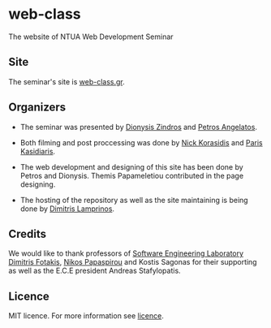 web-class
=========

The website of NTUA Web Development Seminar

Site
----
The seminar's site is [web-class.gr](http://web-class.gr).

Organizers
----------
* The seminar was presented by [Dionysis Zindros](https://dionyziz.com) and [Petros Angelatos](https://petrosagg.sexy).

* Both filming and post proccessing was done by [Nick Korasidis](https://twitter.com/renelvon) and [Paris Kasidiaris](https://twitter.com/pariskasid).

* The web development and designing of this site has been done by Petros and Dionysis. Themis Papameletiou contributed in the page designing.

* The hosting of the repository as well as the site maintaining is being done by [Dimitris Lamprinos](https://pkakelas.com).

Credits
-------
We would like to thank professors of [Software Engineering Laboratory](http://www.softlab.ntua.gr/) [Dimitris Fotakis](http://www.softlab.ntua.gr/~fotakis/), [Nikos Papaspirou](http://www.softlab.ntua.gr/~nickie/) and Kostis Sagonas for their supporting as well as the E.C.E president Andreas Stafylopatis. 

Licence
-------
MIT licence. For more information see [licence](https://github.com/pkakelas/web-class/blob/master/LICENCE).
